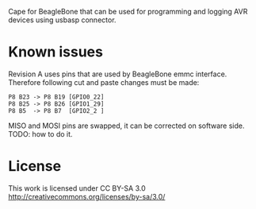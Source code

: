 Cape for BeagleBone that can be used for programming and logging AVR devices using usbasp connector.

# Known issues
Revision A uses pins that are used by BeagleBone emmc interface. Therefore following cut and paste changes must be made:

    P8 B23 -> P8 B19 [GPIO0_22]
    P8 B25 -> P8 B26 [GPIO1_29]
    P8 B5  -> P8 B7  [GPIO2_2 ]
    
MISO and MOSI pins are swapped, it can be corrected on software side.
TODO: how to do it.

# License
This work is licensed under CC BY-SA 3.0 http://creativecommons.org/licenses/by-sa/3.0/
